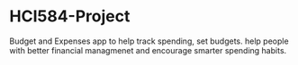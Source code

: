 # HCI584-Project
Budget and Expenses app to help track spending, set budgets. help people with better financial managmenet and encourage smarter spending habits.
